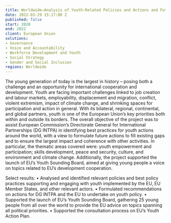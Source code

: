 ```yaml
---
title: Worldwide—Analysis of Youth-Related Policies and Actions and Future Recommendations
date: 2022-03-29 15:17:00 Z
published: false
start: 2020
end: 2022
client: European Union
solutions:
- Governance
- Voice and Accountability
- Workforce Development and Youth
- Social Strategy
- Gender and Social Inclusion
regions: Worldwide
---
```


The young generation of today is the largest in history – posing both a challenge and an opportunity for international cooperation and development. Youth are facing important challenges linked to job creation and labour markets, employability, displacement and migration, conflict, violent extremism, impact of climate change, and shrinking spaces for participation and action in general. With its bilateral, regional, continental, and global partners, youth is one of the European Union’s key priorities both within and outside its borders.
The overall objective of the project was to assist European Commission’s Directorate General for International Partnerships (DG INTPA) in identifying best practices for youth actions around the world, with a view to formulate future actions to fill existing gaps and to ensure the largest impact and coherence with other activities. In particular, the thematic areas covered were: youth empowerment and participation; skills development, peace and security, culture, and environment and climate change.  Additionally, the project supported the launch of EU’s Youth Sounding Board, aimed at giving young people a voice on topics related to EU’s development cooperation.

Select results: 
•	Analysed and identified relevant policies and best policy practices supporting and engaging with youth implemented by the EU, EU Member States, and other relevant actors.
•	Formulated recommendations on actions for DG INTPA and the EU to undertake on youth policy.
•	Supported the launch of EU’s Youth Sounding Board, gathering 25 young people from all over the world to provide the EU advice on topics spanning all political priorities. 
•	Supported the consultation process on EU’s Youth Action Plan.
